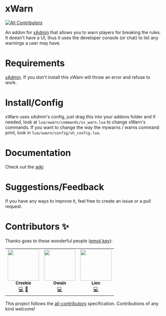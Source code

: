 # xWarn
<!-- ALL-CONTRIBUTORS-BADGE:START - Do not remove or modify this section -->
[![All Contributors](https://img.shields.io/badge/all_contributors-3-orange.svg?style=flat-square)](#contributors-)
<!-- ALL-CONTRIBUTORS-BADGE:END -->
An addon for [xAdmin](https://github.com/OwjoTheGreat/xadmin) that allows you to warn players for breaking the rules.
It doesn't have a UI, thus it uses the developer console (or chat) to list any warnings a user may have.

# Requirements
[xAdmin](https://github.com/OwjoTheGreat/xadmin). If you don't install this xWarn will throw an error and refuse to work.

# Install/Config
xWarn uses xAdmin's config, just drag this into your addons folder and if needed, look at `lua/xwarn/commands/sv_warn.lua` to change xWarn's commands. If you want to change the way the mywarns / warns command print, look in `lua/xwarn/config/sh_config.lua`.

# Documentation
Check out the [wiki](https://github.com/MilkGames/xwarn/wiki/)

# Suggestions/Feedback
If you have any ways to improve it, feel free to create an issue or a pull request. 

# Contributors ✨

Thanks goes to these wonderful people ([emoji key](https://allcontributors.org/docs/en/emoji-key)):

<!-- ALL-CONTRIBUTORS-LIST:START - Do not remove or modify this section -->
<!-- prettier-ignore-start -->
<!-- markdownlint-disable -->
<table>
  <tr>
    <td align="center"><a href="https://github.com/Creekie1337"><img src="https://avatars.githubusercontent.com/u/10010026?v=4?s=100" width="100px;" alt=""/><br /><sub><b>Creekie</b></sub></a><br /><a href="https://github.com/TheXYZNetwork/xWarn/commits?author=Creekie1337" title="Code">💻</a> <a href="#maintenance-Creekie1337" title="Maintenance">🚧</a></td>
    <td align="center"><a href="https://0wain.xyz/"><img src="https://avatars.githubusercontent.com/u/15251181?v=4?s=100" width="100px;" alt=""/><br /><sub><b>Owain</b></sub></a><br /><a href="https://github.com/TheXYZNetwork/xWarn/commits?author=owainjones74" title="Code">💻</a></td>
    <td align="center"><a href="https://github.com/liondadev"><img src="https://avatars.githubusercontent.com/u/59421259?v=4?s=100" width="100px;" alt=""/><br /><sub><b>Lion</b></sub></a><br /><a href="https://github.com/TheXYZNetwork/xWarn/commits?author=liondadev" title="Code">💻</a></td>
  </tr>
</table>

<!-- markdownlint-restore -->
<!-- prettier-ignore-end -->

<!-- ALL-CONTRIBUTORS-LIST:END -->

This project follows the [all-contributors](https://github.com/all-contributors/all-contributors) specification. Contributions of any kind welcome!